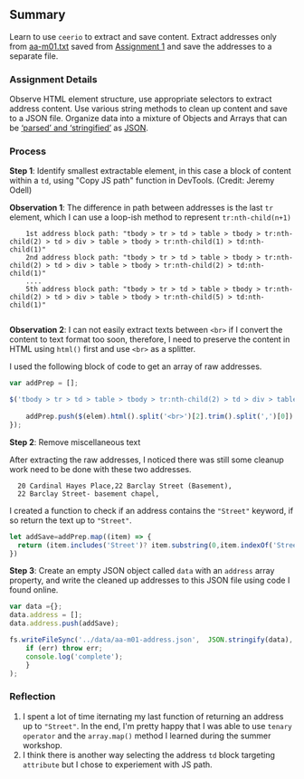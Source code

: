 ## Summary

Learn to use `ceerio` to extract and save content. Extract addresses only from [aa-m01.txt](https://github.com/muonius/msdv-data-structures/blob/master/data/aa-m01.txt) saved from [Assignment 1](https://github.com/muonius/msdv-data-structures/tree/master/week01) and save the addresses to a separate file. 

### Assignment Details

Observe HTML element structure, use appropriate selectors to extract address content. Use various string methods to clean up content and save to a JSON file. Organize data into a mixture of Objects and Arrays that can be [‘parsed’ and ‘stringified’](https://nodejs.org/en/knowledge/javascript-conventions/what-is-json/) as [JSON](https://developer.mozilla.org/en-US/docs/Learn/JavaScript/Objects/JSON).

### Process

**Step 1**: Identify smallest extractable element, in this case a block of content within a `td`, using "Copy JS path" function in DevTools. (Credit: Jeremy Odell)

**Observation 1**: The difference in path between addresses is the last `tr` element, which I can use a loop-ish method to represent `tr:nth-child(n+1)`

```
    1st address block path: "tbody > tr > td > table > tbody > tr:nth-child(2) > td > div > table > tbody > tr:nth-child(1) > td:nth-child(1)"
    2nd address block path: "tbody > tr > td > table > tbody > tr:nth-child(2) > td > div > table > tbody > tr:nth-child(2) > td:nth-child(1)"
    ....
    5th address block path: "tbody > tr > td > table > tbody > tr:nth-child(2) > td > div > table > tbody > tr:nth-child(5) > td:nth-child(1)"
    
```
**Observation 2**: I can not easily extract texts between `<br>` if I convert the content to text format too soon, therefore, I need to preserve the content in HTML using `html()` first and use `<br>` as a splitter.

I used the following block of code to get an array of raw addresses.


```javascript
var addPrep = []; 

$('tbody > tr > td > table > tbody > tr:nth-child(2) > td > div > table > tbody > tr:nth-child(n+1) > td:nth-child(1)').each(function(i, elem) {
    
    addPrep.push($(elem).html().split('<br>')[2].trim().split(',')[0])
});

```

**Step 2**: Remove miscellaneous text

After extracting the raw addresses, I noticed there was still some cleanup work need to be done with these two addresses. 



      20 Cardinal Hayes Place,22 Barclay Street (Basement),
      22 Barclay Street- basement chapel,


I created a function to check if an address contains the `"Street"` keyword, if so return the text up to `"Street"`.


```javascript
let addSave=addPrep.map((item) => {
  return (item.includes('Street')? item.substring(0,item.indexOf('Street')+6) : item);
})

```

**Step 3**:  Create an empty JSON object called `data` with an `address` array property, and write the cleaned up addresses to this JSON file using code I found online.

```javascript
var data ={};
data.address = [];
data.address.push(addSave);

fs.writeFileSync('../data/aa-m01-address.json',  JSON.stringify(data), function(err) {
    if (err) throw err;
    console.log('complete');
    }
);

```

### Reflection

1. I spent a lot of time iternating my last function of returning an address up to `"Street"`. In the end, I'm pretty happy that I was able to use `tenary operator` and the `array.map()` method I learned during the summer workshop. 
2. I think there is another way selecting the address `td` block targeting `attribute` but I chose to experiement with JS path.
